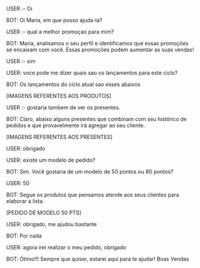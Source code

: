 USER :- Oi

BOT: Oi Maria, em que posso ajuda-la?

USER :- qual a melhor promoçao para mim?

BOT: Maria, analisamos o seu perfil e identificamos que essas promoções se encaixam com você. Essas promoções podem aumentar as suas vendas!

USER :- sim

USER: voce pode me dizer quais sao os lançamentos para este ciclo?

BOT: Os lançamentos do ciclo atual sao esses abaixos

[IMAGENS REFERENTES AOS PRODUTOS]

USER :- gostaria tambem de ver os presentes.

BOT: Claro, abaixo alguns presentes que combinam com seu histórico de pedidos e que provavelmente irá agregar ao seu cliente.

[IMAGENS REFERENTES AOS PRESENTES]

USER: obrigado

USER: existe um modelo de pedido?

BOT: Sim. Você gostaria de um modelo de 50 pontos ou 80 pontos?

USER: 50

BOT: Segue os produtos que pensamos atende aos seus clientes para elaborar a lista.

[PEDIDO DE MODELO 50 PTS]

USER: obrigado, me ajudou bastante

BOT: Por nada

USER: agora irei realizar o meu pedido, obrigado

BOT: Ótimo!!! Sempre que quiser, estarei aqui para te ajudar! Boas Vendas